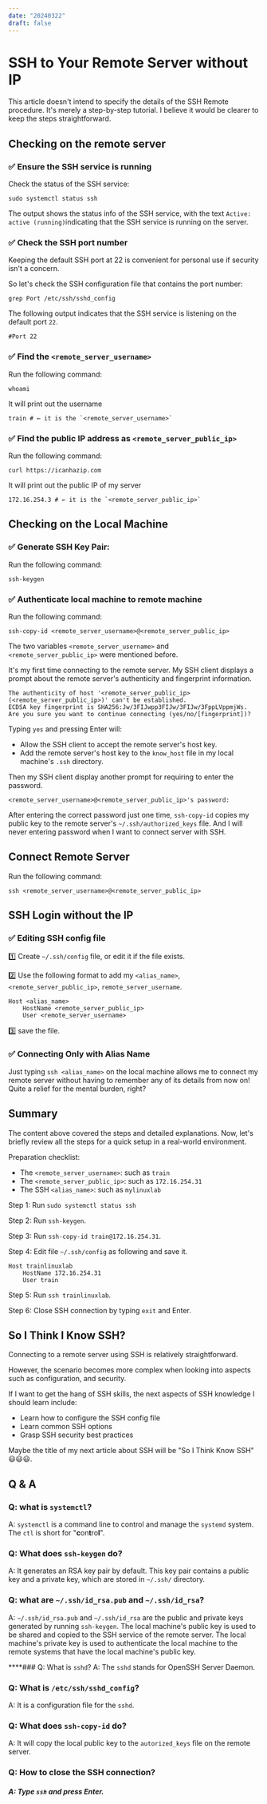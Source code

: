 ```yaml
---
date: "20240322"
draft: false
---
```


#  SSH to Your Remote Server without IP

This article doesn't intend to specify the details of the SSH Remote procedure. It's merely a step-by-step tutorial. I believe it would be clearer to keep the steps straightforward.

## Checking on the remote server

### ✅ Ensure the SSH service is running

Check the status of the SSH service:

```shell
sudo systemctl status ssh
```

The output shows the status info of the SSH service,  with the text `Active: active (running)`indicating that the SSH service is running on the server.

### ✅ Check the SSH port number

Keeping the default SSH port at 22 is convenient for personal use if security isn't a concern.

So let's check the SSH configuration file that contains the port number:

```shell
grep Port /etc/ssh/sshd_config
```

The following output indicates that the SSH service is listening on the default port `22`.

```shell
#Port 22
```

### ✅ Find the `<remote_server_username>`

Run the following command:

```shell
whoami
```

It will print out the username

```shell
train # ← it is the `<remote_server_username>`
```
### ✅ Find the public IP address as  `<remote_server_public_ip>`

Run the following command:

```shell
curl https://icanhazip.com
```

It will print out the public IP of my server

```shell
172.16.254.3 # ← it is the `<remote_server_public_ip>`
```

## Checking on the Local Machine

### ✅ Generate SSH Key Pair:

Run the following command:

```shell
ssh-keygen
```

### ✅ Authenticate  local machine to  remote machine

Run the following command:

```shell
ssh-copy-id <remote_server_username>@<remote_server_public_ip>
```

The two variables `<remote_server_username>` and `<remote_server_public_ip>` were mentioned before.

It's my first time connecting to the remote server. My SSH client displays a prompt about the remote server's authenticity and fingerprint information.

```
The authenticity of host '<remote_server_public_ip> (<remote_server_public_ip>)' can't be established.
ECDSA key fingerprint is SHA256:Jw/3FIJwpp3FIJw/3FIJw/3FppLVppmjWs.
Are you sure you want to continue connecting (yes/no/[fingerprint])?
```

Typing `yes` and pressing Enter will:
- Allow the SSH client to accept the remote server's host key.
- Add the remote server's host key to the `know_host` file in my local machine's `.ssh` directory.

Then my SSH client display another prompt for requiring to enter the password.

```
<remote_server_username>@<remote_server_public_ip>'s password:
```

After entering the correct password just one time, `ssh-copy-id` copies my public key to the remote server's `~/.ssh/authorized_keys` file. And I will never entering password when I want to connect server with SSH.

## Connect Remote Server

Run the following command:
```shell
ssh <remote_server_username>@<remote_server_public_ip>
```



## SSH Login without the IP

### ✅ Editing SSH config file

1️⃣ Create `~/.ssh/config` file, or edit it if the file exists. 

2️⃣ Use the following format to add my `<alias_name>`, `<remote_server_public_ip>`, `remote_server_username`.

```config
Host <alias_name>
	HostName <remote_server_public_ip>
	User <remote_server_username>
```

3️⃣ save the file.

### ✅ Connecting Only with Alias Name

Just typing `ssh <alias_name>` on the local machine allows me to connect my remote server without having to remember any of its details from now on! Quite a relief for the mental burden, right?

## Summary

The content above covered the steps and detailed explanations. Now, let's briefly review all the steps for a quick setup in a real-world environment.

Preparation checklist: 
- The `<remote_server_username>`: such as `train`
- The `<remote_server_public_ip>`: such as `172.16.254.31`
- The SSH `<alias_name>`: such as `mylinuxlab`

Step 1: Run `sudo systemctl status ssh` 

Step 2: Run `ssh-keygen`.

Step 3: Run `ssh-copy-id train@172.16.254.31`.

Step 4: Edit file `~/.ssh/config` as following and save it.

```config
Host trainlinuxlab
	HostName 172.16.254.31
	User train
```

Step 5: Run `ssh trainlinuxlab`.

Step 6: Close SSH connection by typing `exit` and Enter.

## So I Think I Know SSH?

Connecting to a remote server using SSH is relatively straightforward. 

However, the scenario becomes more complex when looking into aspects such as configuration, and security.

If I want to get the hang of SSH skills, the next aspects of SSH knowledge I should learn include:
- Learn how to configure the SSH config file
- Learn common SSH options
- Grasp SSH security best practices

Maybe the title of my next article about SSH will be "So I Think  Know SSH" 😃😃😃.

## Q & A

### Q: what is `systemctl`?
A: `systemctl` is a command line to control and manage the `systemd` system. The `ctl` is short for "**c**on**t**ro**l**".
### Q: What does `ssh-keygen` do?
A: It generates an RSA key pair by default. This key pair contains a public key and a private key,  which are stored in `~/.ssh/` directory.
### Q: what are `~/.ssh/id_rsa.pub` and `~/.ssh/id_rsa`?
A: `~/.ssh/id_rsa.pub` and `~/.ssh/id_rsa` are the public and private keys generated by running `ssh-keygen`.
The local machine's public key is used to be shared and copied to the SSH service of the remote server.
The local machine's private key is used to authenticate the local machine to the remote systems that have the local machine's public key.

****### Q: What is `sshd`?
A: The `sshd` stands for OpenSSH Server Daemon.

### Q: What is `/etc/ssh/sshd_config`?
A: It is a configuration file for the `sshd`. 

### Q: What does `ssh-copy-id` do?
A: It will copy the local public key to the `autorized_keys` file on the remote server.

### Q: How to close the SSH connection?

##### A: Type `ssh` and press Enter.

